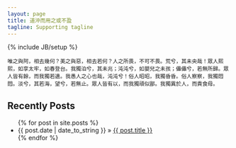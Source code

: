```yaml
---
layout: page
title: 道沖而用之或不盈
tagline: Supporting tagline
---
```

{% include JB/setup %}



	唯之與阿，相去幾何？美之與惡，相去若何？人之所畏，不可不畏。荒兮，其未央哉！眾人熙熙，如享太牢，如春登台。我獨泊兮，其未兆；沌沌兮，如嬰兒之未孩；儡儡兮，若無所歸。眾人皆有餘，而我獨若遺。我愚人之心也哉，沌沌兮！俗人昭昭，我獨昏昏。俗人察察，我獨悶悶。淡兮，其若海，望兮，若無止。眾人皆有以，而我獨頑似鄙。我獨異於人，而貴食母。


## Recently Posts

<ul class="posts">
  {% for post in site.posts %}
    <li><span>{{ post.date | date_to_string }}</span> &raquo;
	<a href="{{ BASE_PATH }}{{ post.url }}">{{ post.title }}</a></li>
  {% endfor %}
</ul>




